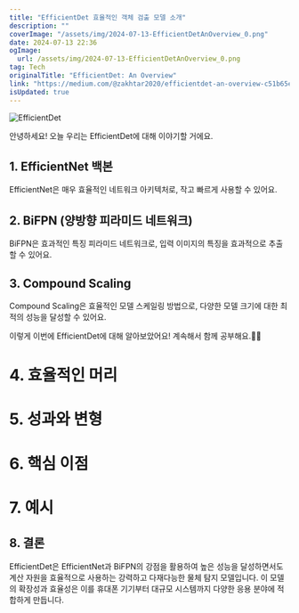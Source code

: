 ```yaml
---
title: "EfficientDet 효율적인 객체 검출 모델 소개"
description: ""
coverImage: "/assets/img/2024-07-13-EfficientDetAnOverview_0.png"
date: 2024-07-13 22:36
ogImage: 
  url: /assets/img/2024-07-13-EfficientDetAnOverview_0.png
tag: Tech
originalTitle: "EfficientDet: An Overview"
link: "https://medium.com/@zakhtar2020/efficientdet-an-overview-c51b65ed7fcb"
isUpdated: true
---
```






![EfficientDet](/assets/img/2024-07-13-EfficientDetAnOverview_0.png)

안녕하세요! 오늘 우리는 EfficientDet에 대해 이야기할 거에요.

## 1. EfficientNet 백본

EfficientNet은 매우 효율적인 네트워크 아키텍처로, 작고 빠르게 사용할 수 있어요.

## 2. BiFPN (양방향 피라미드 네트워크)

BiFPN은 효과적인 특징 피라미드 네트워크로, 입력 이미지의 특징을 효과적으로 추출할 수 있어요.

## 3. Compound Scaling

Compound Scaling은 효율적인 모델 스케일링 방법으로, 다양한 모델 크기에 대한 최적의 성능을 달성할 수 있어요.

이렇게 이번에 EfficientDet에 대해 알아보았어요! 계속해서 함께 공부해요.🔮✨

<div class="content-ad"></div>

# 4. 효율적인 머리

# 5. 성과와 변형

# 6. 핵심 이점

# 7. 예시

<div class="content-ad"></div>

## 8. 결론

EfficientDet은 EfficientNet과 BiFPN의 강점을 활용하여 높은 성능을 달성하면서도 계산 자원을 효율적으로 사용하는 강력하고 다재다능한 물체 탐지 모델입니다. 이 모델의 확장성과 효율성은 이를 휴대폰 기기부터 대규모 시스템까지 다양한 응용 분야에 적합하게 만듭니다.